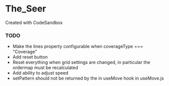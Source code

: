 # The_Seer

Created with CodeSandbox

### TODO

- Make the lines property configurable when coverageType === "Coverage"
- Add reset button
- Reset everything when grid settings are changed, in particular the ordermap must be recalculated
- Add ability to adjust speed
- setPattern should not be returned by the in useMove hook in useMove.js
